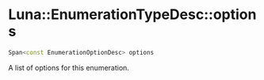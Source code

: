 # Luna::EnumerationTypeDesc::options

```c++
Span<const EnumerationOptionDesc> options
```

A list of options for this enumeration. 

